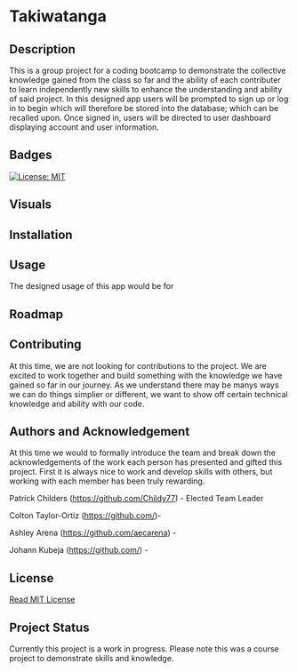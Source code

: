 # Takiwatanga

## Description
This is a group project for a coding bootcamp to demonstrate the collective knowledge gained from the class so far and the ability of each contributer to learn independently new skills to enhance the understanding and ability of said project. In this designed app users will be prompted to sign up or log in to begin which will therefore be stored into the database; which can be recalled upon. Once signed in, users will be directed to user dashboard displaying account and user information.

## Badges
[![License: MIT](https://img.shields.io/badge/License-MIT-yellow.svg)](https://opensource.org/licenses/MIT)

## Visuals


## Installation


## Usage
The designed usage of this app would be for 

## Roadmap


## Contributing
At this time, we are not looking for contributions to the project. We are excited to work together and build something with the knowledge we have gained so far in our journey. As we understand there may be manys ways we can do things simplier or different, we want to show off certain technical knowledge and ability with our code.

## Authors and Acknowledgement
At this time we would to formally introduce the team and break down the acknowledgements of the work each person has presented and gifted this project. First it is always nice to work and develop skills with others, but working with each member has been truly rewarding.  


Patrick Childers (https://github.com/Childy77) - Elected Team Leader

Colton Taylor-Ortiz (https://github.com/)- 

Ashley Arena (https://github.com/aecarena) - 

Johann Kubeja (https://github.com/) - 


## License
[Read MIT License](https://opensource.org/licenses/MIT)

## Project Status
Currently this project is a work in progress. Please note this was a course project to demonstrate skills and knowledge. 

